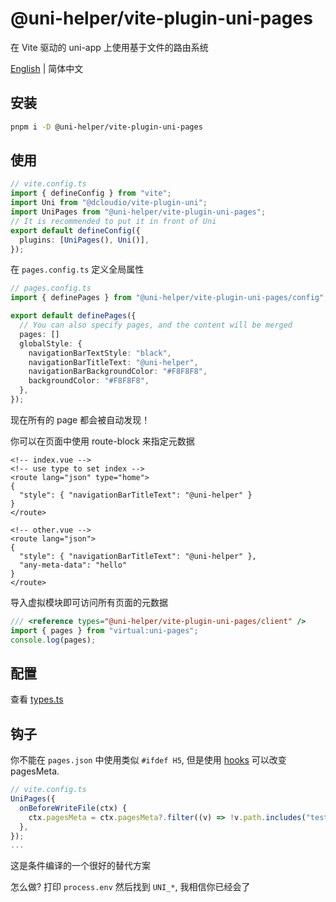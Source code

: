 # @uni-helper/vite-plugin-uni-pages

在 Vite 驱动的 uni-app 上使用基于文件的路由系统

[English](./README.md) | 简体中文

## 安装

```bash
pnpm i -D @uni-helper/vite-plugin-uni-pages
```

## 使用

```ts
// vite.config.ts
import { defineConfig } from "vite";
import Uni from "@dcloudio/vite-plugin-uni";
import UniPages from "@uni-helper/vite-plugin-uni-pages";
// It is recommended to put it in front of Uni
export default defineConfig({
  plugins: [UniPages(), Uni()],
});
```

在 `pages.config.ts` 定义全局属性

```ts
// pages.config.ts
import { definePages } from "@uni-helper/vite-plugin-uni-pages/config";

export default definePages({
  // You can also specify pages, and the content will be merged
  pages: []
  globalStyle: {
    navigationBarTextStyle: "black",
    navigationBarTitleText: "@uni-helper",
    navigationBarBackgroundColor: "#F8F8F8",
    backgroundColor: "#F8F8F8",
  },
});
```

现在所有的 page 都会被自动发现！

你可以在页面中使用 route-block 来指定元数据

```vue
<!-- index.vue -->
<!-- use type to set index -->
<route lang="json" type="home">
{
  "style": { "navigationBarTitleText": "@uni-helper" }
}
</route>

<!-- other.vue -->
<route lang="json">
{
  "style": { "navigationBarTitleText": "@uni-helper" },
  "any-meta-data": "hello"
}
</route>
```

导入虚拟模块即可访问所有页面的元数据

```ts
/// <reference types="@uni-helper/vite-plugin-uni-pages/client" />
import { pages } from "virtual:uni-pages";
console.log(pages);
```

## 配置

查看 [types.ts](./src/types.ts)

## 钩子

你不能在 `pages.json` 中使用类似 `#ifdef H5`, 但是使用 [hooks](./src/types.ts) 可以改变 pagesMeta.

```ts
// vite.config.ts
UniPages({
  onBeforeWriteFile(ctx) {
    ctx.pagesMeta = ctx.pagesMeta?.filter((v) => !v.path.includes("test"));
  },
});
...
```

这是条件编译的一个很好的替代方案

怎么做? 打印 `process.env` 然后找到 `UNI_*`, 我相信你已经会了
